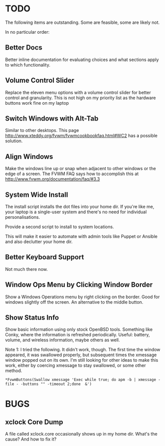 # TODO

The following items are outstanding. Some are feasible, some are likely not.

In no particular order:

## Better Docs

Better inline documentation for evaluating choices and what sections apply to which functionality.

## Volume Control Slider

Replace the eleven menu options with a volume control slider for better control and granularity. This is not high on my priority list as the hardware buttons work fine on my laptop

## Switch Windows with Alt-Tab

Similar to other desktops. This page http://www.xteddy.org/fvwm/fvwmcookbookfaq.html#WC2 has a possible solution.

## Align Windows

Make the windows line up or snap when adjacent to other windows or the edge of a screen. The FVWM FAQ says how to accomplish this at http://www.fvwm.org/documentation/faq/#3.3

## System Wide Install

The install script installs the dot files into your home dir. If you're like me, your laptop is a single-user system and there's no need for individual personalisations.

Provide a second script to install to system locations.

This will make it easier to automate with admin tools like Puppet or Ansible and also declutter your home dir.

## Better Keyboard Support

Not much there now.

## Window Ops Menu by Clicking Window Border

Show a Windows Operations menu by right clicking on the border. Good for windows slightly off the screen. An alternative to the middle button.

## Show Status Info

Show basic information using only stock OpenBSD tools. Something like Conky, where the information is refreshed periodically. Useful: battery, volume, and wireless information, maybe others as well.

Note 1: I tried the following. It didn't work, though. The first time the window appeared, it was swallowed properly, but subsequent times the xmessage window popped out on its own. I'm still looking for other ideas to make this work, either by coercing xmessage to stay swallowed, or some other method.

    *FvwmButtons(Swallow xmessage 'Exec while true; do apm -b | xmessage -file - -buttons "" -timeout 2;done  &')

# BUGS

## xclock Core Dump

A file called xclock.core occasionally shows up in my home dir. What's the cause? And how to fix it?
